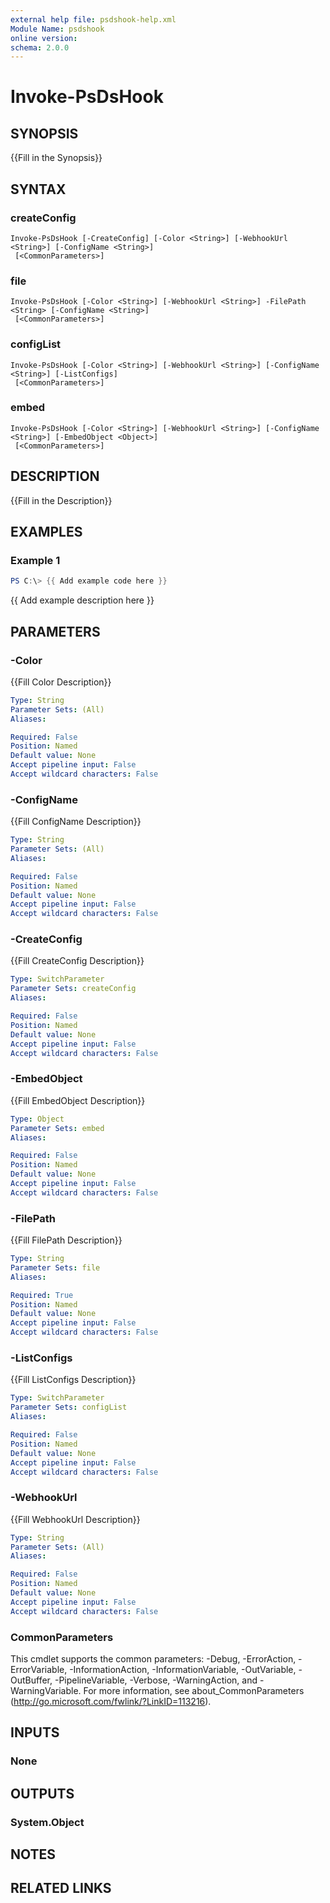 ```yaml
---
external help file: psdshook-help.xml
Module Name: psdshook
online version:
schema: 2.0.0
---
```


# Invoke-PsDsHook

## SYNOPSIS
{{Fill in the Synopsis}}

## SYNTAX

### createConfig
```
Invoke-PsDsHook [-CreateConfig] [-Color <String>] [-WebhookUrl <String>] [-ConfigName <String>]
 [<CommonParameters>]
```

### file
```
Invoke-PsDsHook [-Color <String>] [-WebhookUrl <String>] -FilePath <String> [-ConfigName <String>]
 [<CommonParameters>]
```

### configList
```
Invoke-PsDsHook [-Color <String>] [-WebhookUrl <String>] [-ConfigName <String>] [-ListConfigs]
 [<CommonParameters>]
```

### embed
```
Invoke-PsDsHook [-Color <String>] [-WebhookUrl <String>] [-ConfigName <String>] [-EmbedObject <Object>]
 [<CommonParameters>]
```

## DESCRIPTION
{{Fill in the Description}}

## EXAMPLES

### Example 1
```powershell
PS C:\> {{ Add example code here }}
```

{{ Add example description here }}

## PARAMETERS

### -Color
{{Fill Color Description}}

```yaml
Type: String
Parameter Sets: (All)
Aliases:

Required: False
Position: Named
Default value: None
Accept pipeline input: False
Accept wildcard characters: False
```

### -ConfigName
{{Fill ConfigName Description}}

```yaml
Type: String
Parameter Sets: (All)
Aliases:

Required: False
Position: Named
Default value: None
Accept pipeline input: False
Accept wildcard characters: False
```

### -CreateConfig
{{Fill CreateConfig Description}}

```yaml
Type: SwitchParameter
Parameter Sets: createConfig
Aliases:

Required: False
Position: Named
Default value: None
Accept pipeline input: False
Accept wildcard characters: False
```

### -EmbedObject
{{Fill EmbedObject Description}}

```yaml
Type: Object
Parameter Sets: embed
Aliases:

Required: False
Position: Named
Default value: None
Accept pipeline input: False
Accept wildcard characters: False
```

### -FilePath
{{Fill FilePath Description}}

```yaml
Type: String
Parameter Sets: file
Aliases:

Required: True
Position: Named
Default value: None
Accept pipeline input: False
Accept wildcard characters: False
```

### -ListConfigs
{{Fill ListConfigs Description}}

```yaml
Type: SwitchParameter
Parameter Sets: configList
Aliases:

Required: False
Position: Named
Default value: None
Accept pipeline input: False
Accept wildcard characters: False
```

### -WebhookUrl
{{Fill WebhookUrl Description}}

```yaml
Type: String
Parameter Sets: (All)
Aliases:

Required: False
Position: Named
Default value: None
Accept pipeline input: False
Accept wildcard characters: False
```

### CommonParameters
This cmdlet supports the common parameters: -Debug, -ErrorAction, -ErrorVariable, -InformationAction, -InformationVariable, -OutVariable, -OutBuffer, -PipelineVariable, -Verbose, -WarningAction, and -WarningVariable.
For more information, see about_CommonParameters (http://go.microsoft.com/fwlink/?LinkID=113216).

## INPUTS

### None


## OUTPUTS

### System.Object

## NOTES

## RELATED LINKS
